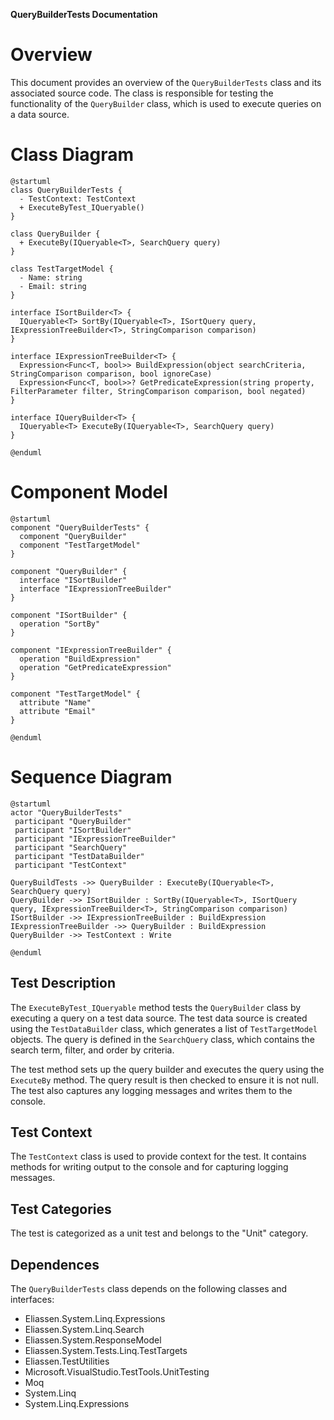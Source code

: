 **QueryBuilderTests Documentation**

**Overview**
===============

This document provides an overview of the `QueryBuilderTests` class and its associated source code. The class is responsible for testing the functionality of the `QueryBuilder` class, which is used to execute queries on a data source.

**Class Diagram**
================

```plantuml
@startuml
class QueryBuilderTests {
  - TestContext: TestContext
  + ExecuteByTest_IQueryable()
}

class QueryBuilder {
  + ExecuteBy(IQueryable<T>, SearchQuery query)
}

class TestTargetModel {
  - Name: string
  - Email: string
}

interface ISortBuilder<T> {
  IQueryable<T> SortBy(IQueryable<T>, ISortQuery query, IExpressionTreeBuilder<T>, StringComparison comparison)
}

interface IExpressionTreeBuilder<T> {
  Expression<Func<T, bool>> BuildExpression(object searchCriteria, StringComparison comparison, bool ignoreCase)
  Expression<Func<T, bool>>? GetPredicateExpression(string property, FilterParameter filter, StringComparison comparison, bool negated)
}

interface IQueryBuilder<T> {
  IQueryable<T> ExecuteBy(IQueryable<T>, SearchQuery query)
}

@enduml
```

**Component Model**
================

```plantuml
@startuml
component "QueryBuilderTests" {
  component "QueryBuilder"
  component "TestTargetModel"
}

component "QueryBuilder" {
  interface "ISortBuilder"
  interface "IExpressionTreeBuilder"
}

component "ISortBuilder" {
  operation "SortBy"
}

component "IExpressionTreeBuilder" {
  operation "BuildExpression"
  operation "GetPredicateExpression"
}

component "TestTargetModel" {
  attribute "Name"
  attribute "Email"
}

@enduml
```

**Sequence Diagram**
================

```plantuml
@startuml
actor "QueryBuilderTests"
 participant "QueryBuilder"
 participant "ISortBuilder"
 participant "IExpressionTreeBuilder"
 participant "SearchQuery"
 participant "TestDataBuilder"
 participant "TestContext"

QueryBuildTests ->> QueryBuilder : ExecuteBy(IQueryable<T>, SearchQuery query)
QueryBuilder ->> ISortBuilder : SortBy(IQueryable<T>, ISortQuery query, IExpressionTreeBuilder<T>, StringComparison comparison)
ISortBuilder ->> IExpressionTreeBuilder : BuildExpression
IExpressionTreeBuilder ->> QueryBuilder : BuildExpression
QueryBuilder ->> TestContext : Write

@enduml
```

**Test Description**
--------------------

The `ExecuteByTest_IQueryable` method tests the `QueryBuilder` class by executing a query on a test data source. The test data source is created using the `TestDataBuilder` class, which generates a list of `TestTargetModel` objects. The query is defined in the `SearchQuery` class, which contains the search term, filter, and order by criteria.

The test method sets up the query builder and executes the query using the `ExecuteBy` method. The query result is then checked to ensure it is not null. The test also captures any logging messages and writes them to the console.

**Test Context**
----------------

The `TestContext` class is used to provide context for the test. It contains methods for writing output to the console and for capturing logging messages.

**Test Categories**
-------------------

The test is categorized as a unit test and belongs to the "Unit" category.

**Dependences**
--------------

The `QueryBuilderTests` class depends on the following classes and interfaces:

* Eliassen.System.Linq.Expressions
* Eliassen.System.Linq.Search
* Eliassen.System.ResponseModel
* Eliassen.System.Tests.Linq.TestTargets
* Eliassen.TestUtilities
* Microsoft.VisualStudio.TestTools.UnitTesting
* Moq
* System.Linq
* System.Linq.Expressions
